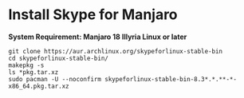 # Install Skype for Manjaro

**System Requirement: Manjaro 18 Illyria Linux or later**

```
git clone https://aur.archlinux.org/skypeforlinux-stable-bin
cd skypeforlinux-stable-bin/
makepkg -s
ls *pkg.tar.xz
sudo pacman -U --noconfirm skypeforlinux-stable-bin-8.3*.*.**-*-x86_64.pkg.tar.xz
```
